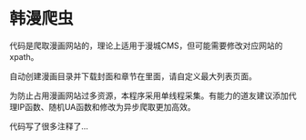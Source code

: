 # 韩漫爬虫

代码是爬取漫画网站的，理论上适用于漫城CMS，但可能需要修改对应网站的xpath。

自动创建漫画目录并下载封面和章节在里面，请自定义最大列表页面。

为防止占用漫画网站过多资源，本程序采用单线程采集。有能力的道友建议添加代理IP函数、随机UA函数和修改为异步爬取更加高效。

代码写了很多注释了...
